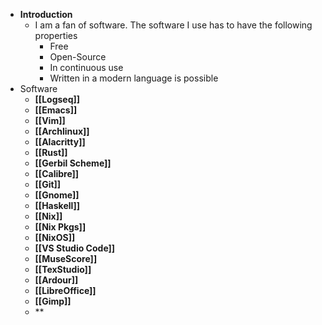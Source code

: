 - **Introduction**
	- I am a fan of software. The software I use has to have the following properties
		- Free
		- Open-Source
		- In continuous use
		- Written in a modern language is possible
- Software
	- **[[Logseq]]**
	- **[[Emacs]]**
	- **[[Vim]]**
	- **[[Archlinux]]**
	- **[[Alacritty]]**
	- **[[Rust]]**
	- **[[Gerbil Scheme]]**
	- **[[Calibre]]**
	- **[[Git]]**
	- **[[Gnome]]**
	- **[[Haskell]]**
	- **[[Nix]]**
	- **[[Nix Pkgs]]**
	- **[[NixOS]]**
	- **[[VS Studio Code]]**
	- **[[MuseScore]]**
	- **[[TexStudio]]**
	- **[[Ardour]]**
	- **[[LibreOffice]]**
	- **[[Gimp]]**
	- **